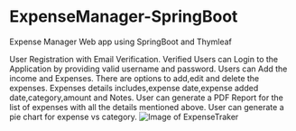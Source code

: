 # ExpenseManager-SpringBoot
Expense Manager Web app using SpringBoot and Thymleaf

User Registration with Email Verification.
Verified Users can Login to the Application by providing valid username and password.
Users can Add the income and Expenses.
There are options to add,edit and delete the expenses. Expenses details includes,expense date,expense added date,category,amount and Notes.
User can generate a PDF Report for the list of expenses with all the details mentioned above.
User can generate a pie chart for expense vs category.
![Image of ExpenseTraker](https://github.com/vijai021096/ExpenseManager-SpringBoot/blob/master/piechart.png)
